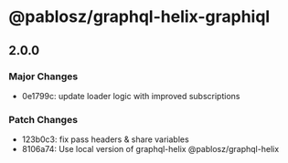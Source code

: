 # @pablosz/graphql-helix-graphiql

## 2.0.0
### Major Changes

- 0e1799c: update loader logic with improved subscriptions

### Patch Changes

- 123b0c3: fix pass headers & share variables
- 8106a74: Use local version of graphql-helix @pablosz/graphql-helix
